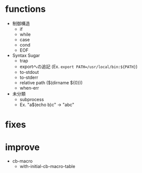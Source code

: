 # functions

- 制御構造
  - if
  - while
  - case
  - cond
  - EOF
- Syntax Sugar
  - trap
  - exportへの追記 (Ex. `export PATH=/usr/local/bin:${PATH}`)
  - to-stdout
  - to-stderr
  - relative path ($(dirname ${0}))
  - when-err
- 未分類
  - subprocess
  - Ex. "a$(echo b)c" -> "abc"

# fixes

# improve

- cb-macro
  - with-initial-cb-macro-table
